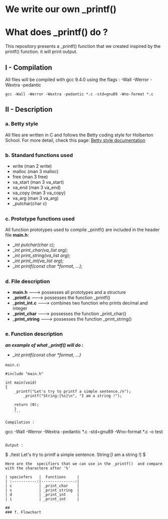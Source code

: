 # We write our own _printf()

# What does _printf() do ?
This repository presents a _printf() function that we created inspired by the printf() function. it will print output.

## I - Compilation
All files will be compiled with gcc 9.4.0 using the flags : -Wall -Werror -Wextra -pedantic

```
gcc -Wall -Werror -Wextra -pedantic *.c -std=gnu89 -Wno-format *.c
```
## II - Description

### a. Betty style

All files are written in C and follows the Betty coding style for Holberton School. For more detail, check this page:
[Betty style documentation](https://github.com/holbertonschool/Betty/wiki)

##
###  b. Standard functions used

-   write (man 2 write)
-   malloc (man 3 malloc)
-   free (man 3 free)
-   va_start (man 3 va_start)
-   va_end (man 3 va_end)
-   va_copy (man 3 va_copy)
-   va_arg (man 3 va_arg)
-   _putchar(char c)

##
###  c. Prototype functions used

All function prototypes used to compile _printf() are included in the header file **main.h**:

-  __int _putchar(char c);__
- __int _print_char(va_list arg);__
- __int _print_string(va_list arg);__
- __int _print_int(va_list arg);__
- __int _printf(const char *format, ...);__



##
### d.  File description

- __main.h__ --->  possesses all prototypes and a structure
- ___printf.c__ ---> possesses the function _printf()
- ___print_int.c__ ---> combines two function who prints decimal and integer
- ___print_char__ ---> possesses the function _print_char()
- ___print_string__ ---> possesses the function _print_string()


##
###  e. Function description
***an example of what _printf() will do :***

- __int _printf(const char *format, ...)__

```main.c```:

```
#include "main.h"

int main(void)
{
    _printf("Let's try to printf a simple sentence./n");
        _printf("String:[%s]\n", "I am a string !");

    return (0);
    }
    ```

Compilation :

```
gcc -Wall -Werror -Wextra -pedantic *.c -std=gnu89 -Wno-format *.c -o test
```

Output :

```

$ ./test
Let's try to printf a simple sentence.
String:[I am a string !]
$

```
Here are the  specifiers that we can use in the _printf()  and compare with the charactere after '%'

| speciefers   |  Functions     |
| :-----------:|---------------:|
| c            | _print_char    |
| s            | _print_string  |
| d            | _print_int     |
| i            | _print_int     |

##
### f. Flowchart
